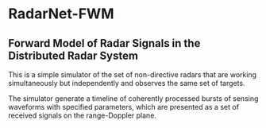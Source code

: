 # RadarNet-FWM
## Forward Model of Radar Signals in the Distributed Radar System

This is a simple simulator of the set of non-directive radars that are working simultaneously but independently and observes the same set of targets. 

The simulator generate a timeline of coherently processed bursts of sensing waveforms with specified parameters, which are presented as a set of received signals on the range-Doppler plane.